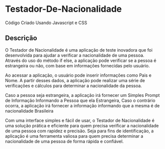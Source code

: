 # Testador-De-Nacionalidade
Código Criado Usando Javascript e CSS


## Descrição

O Testador de Nacionalidade é uma aplicação de teste inovadora que foi desenvolvida para ajudar a verificar a nacionalidade de uma pessoa. Através do uso do método if else, a aplicação pode verificar se a pessoa é estrangeira ou não, com base em informações fornecidas pelo usuário.

Ao acessar a aplicação, o usuário pode inserir informações como Pais e Nome. A partir desses dados, a aplicação pode realizar uma série de verificações e cálculos para determinar a nacionalidade da pessoa.

Caso a pessoa seja estrangeira, a aplicação irá fornecer um Simples Prompt de Informação Informando a Pessoa que ela Estrangeira, Caso o contrário ocorra, a aplicação irá fornecer a informação informando que a mesma é de nacionalidade Brasileira

Com uma interface simples e fácil de usar, o Testador de Nacionalidade é uma solução prática e eficiente para quem precisa verificar a nacionalidade de uma pessoa com rapidez e precisão. Seja para fins de identificação, a aplicação é uma ferramenta valiosa para quem precisa determinar a nacionalidade de uma pessoa de forma rápida e confiável.
